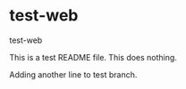 test-web
========

test-web

This is a test README file.  This does nothing.

Adding another line to test branch.
